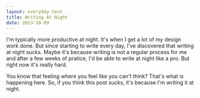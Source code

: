 ```yaml
---
layout: everyday-text
title: Writing At Night
date: 2013-10-09
---
```


I'm typically more productive at night. It's when I get a lot of my design work done. But since starting to write every day, I've discovered that writing at night sucks. Maybe it's because writing is not a regular process for me and after a few weeks of pratice, I'd be able to write at night like a pro. But right now it's really hard.

You know that feeling where you feel like you can't think? That's what is happening here. So, if you think this post sucks, it's because I'm writing it at night.